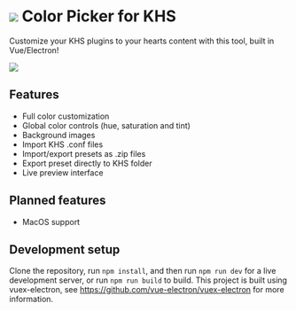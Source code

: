 # ![](https://scontent-cph2-1.xx.fbcdn.net/v/t1.15752-9/95579033_685569468678867_806729501118562304_n.png?_nc_cat=102&_nc_sid=b96e70&_nc_ohc=JVJL9ortdKIAX8ASdMD&_nc_ht=scontent-cph2-1.xx&oh=9e2af926857ad13dc000ea5a35d4ddd9&oe=5ED56A62) Color Picker for KHS

Customize your KHS plugins to your hearts content with this tool, built in Vue/Electron!

![](https://media.discordapp.net/attachments/703131675319861312/706807953017012294/unknown.png?width=1092&height=683)

## Features
* Full color customization
* Global color controls (hue, saturation and tint)
* Background images
* Import KHS .conf files
* Import/export presets as .zip files
* Export preset directly to KHS folder
* Live preview interface

## Planned features
* MacOS support

## Development setup

Clone the repository, run ```npm install```, and then run ```npm run dev``` for a live development server, or run ```npm run build``` to build. This project is built using vuex-electron, see https://github.com/vue-electron/vuex-electron for more information.

